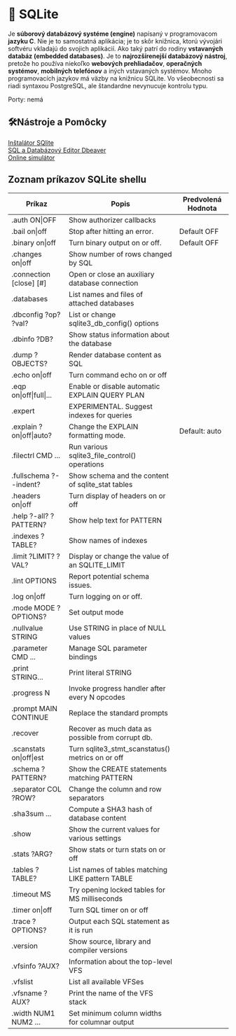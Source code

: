 # 🦢 SQLite
Je **súborový databázový systéme (engine)** napísaný v programovacom **jazyku C**. Nie je to samostatná aplikácia; je to skôr knižnica, ktorú vývojári softvéru vkladajú do svojich aplikácií. 
Ako taký patrí do rodiny **vstavaných databáz (embedded databases)**. Je to **najrozšírenejší databázový nástroj**, pretože ho používa niekoľko **webových prehliadačov**, **operačných systémov**, **mobilných telefónov** a iných vstavaných systémov.
Mnoho programovacích jazykov má väzby na knižnicu SQLite. Vo všeobecnosti sa riadi syntaxou PostgreSQL, ale štandardne nevynucuje kontrolu typu.

Porty: nemá

## 🛠️Nástroje a Pomôcky
[Inštalátor SQlite](https://www.sqlite.org/download.html)  
[SQL a Databázový Editor Dbeaver](https://dbeaver.io/)  
[Online simulátor](https://sqlite.org/fiddle/index.html)  


## Zoznam príkazov SQLite shellu
| Príkaz                   | Popis                                             | Predvolená Hodnota |
|--------------------------|---------------------------------------------------|--------------------|
| .auth ON\|OFF            | Show authorizer callbacks                         |                    |
| .bail on\|off            | Stop after hitting an error.                      | Default OFF        |
| .binary on\|off          | Turn binary output on or off.                     | Default OFF        |
| .changes on\|off         | Show number of rows changed by SQL                |                    |
| .connection [close] [#]  | Open or close an auxiliary database connection    |                    |
| .databases               | List names and files of attached databases        |                    |
| .dbconfig ?op? ?val?     | List or change sqlite3_db_config() options        |                    |
| .dbinfo ?DB?             | Show status information about the database        |                    |
| .dump ?OBJECTS?          | Render database content as SQL                    |                    |
| .echo on\|off            | Turn command echo on or off                       |                    |
| .eqp on\|off\|full\|...  | Enable or disable automatic EXPLAIN QUERY PLAN    |                    |
| .expert                  | EXPERIMENTAL. Suggest indexes for queries         |                    |
| .explain ?on\|off\|auto? | Change the EXPLAIN formatting mode.               | Default: auto      |
| .filectrl CMD ...        | Run various sqlite3_file_control() operations     |                    |
| .fullschema ?--indent?   | Show schema and the content of sqlite_stat tables |                    |
| .headers on\|off         | Turn display of headers on or off                 |                    |
| .help ?-all? ?PATTERN?   | Show help text for PATTERN                        |                    |
| .indexes ?TABLE?         | Show names of indexes                             |                    |
| .limit ?LIMIT? ?VAL?     | Display or change the value of an SQLITE_LIMIT    |                    |
| .lint OPTIONS            | Report potential schema issues.                   |                    |
| .log on\|off             | Turn logging on or off.                           |                    |
| .mode MODE ?OPTIONS?     | Set output mode                                   |                    |
| .nullvalue STRING        | Use STRING in place of NULL values                |                    |
| .parameter CMD ...       | Manage SQL parameter bindings                     |                    |
| .print STRING...         | Print literal STRING                              |                    |
| .progress N              | Invoke progress handler after every N opcodes     |                    |
| .prompt MAIN CONTINUE    | Replace the standard prompts                      |                    |
| .recover                 | Recover as much data as possible from corrupt db. |                    |
| .scanstats on\|off\|est  | Turn sqlite3_stmt_scanstatus() metrics on or off  |                    |
| .schema ?PATTERN?        | Show the CREATE statements matching PATTERN       |                    |
| .separator COL ?ROW?     | Change the column and row separators              |                    |
| .sha3sum ...             | Compute a SHA3 hash of database content           |                    |
| .show                    | Show the current values for various settings      |                    |
| .stats ?ARG?             | Show stats or turn stats on or off                |                    |
| .tables ?TABLE?          | List names of tables matching LIKE pattern TABLE  |                    |
| .timeout MS              | Try opening locked tables for MS milliseconds     |                    |
| .timer on\|off           | Turn SQL timer on or off                          |                    |
| .trace ?OPTIONS?         | Output each SQL statement as it is run            |                    |
| .version                 | Show source, library and compiler versions        |                    |
| .vfsinfo ?AUX?           | Information about the top-level VFS               |                    |
| .vfslist                 | List all available VFSes                          |                    |
| .vfsname ?AUX?           | Print the name of the VFS stack                   |                    |
| .width NUM1 NUM2 ...     | Set minimum column widths for columnar output     |                    |
